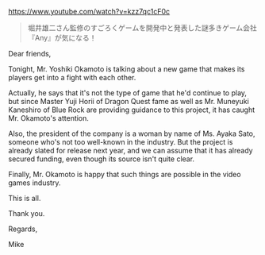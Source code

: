 https://www.youtube.com/watch?v=kzz7qc1cF0c

> 堀井雄二さん監修のすごろくゲームを開発中と発表した謎多きゲーム会社『Any』が気になる！

Dear friends,

Tonight, Mr. Yoshiki Okamoto is talking about a new game that makes its players get into a fight with each other.

Actually, he says that it's not the type of game that he'd continue to play, but since Master Yuji Horii of Dragon Quest fame as well as Mr. Muneyuki Kaneshiro of Blue Rock are providing guidance to this project, it has caught Mr. Okamoto's attention.

Also, the president of the company is a woman by name of Ms. Ayaka Sato, someone who's not too well-known in the industry. But the project is already slated for release next year, and we can assume that it has already secured funding, even though its source isn't quite clear.

Finally, Mr. Okamoto is happy that such things are possible in the video games industry.

This is all.

Thank you.

Regards,

Mike
